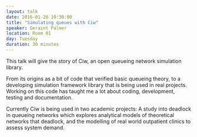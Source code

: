 ```yaml
---
layout: talk
date: 2016-01-26 10:30:00
title: "Simulating queues with Ciw"
speaker: Geraint Palmer
location: Room 01
day: Tuesday
duration: 30 minutes
---
```


This talk will give the story of Ciw, an open queueing
network simulation library.

From its origins as a bit of code that verified basic queueing theory, to a developing simulation
framework library that is being used in real projects. Working on this code has taught me a lot
about coding, development, testing and documentation.

Currently Ciw is being used in two academic projects: A study into deadlock in
queueing networks which explores analytical models of theoretical networks that
deadlock, and the modelling of real world outpatient clinics to assess system
demand.
